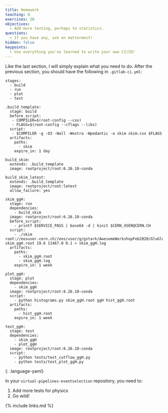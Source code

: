 ```yaml
---
title: Homework
teaching: 0
exercises: 30
objectives:
  - Add more testing, perhaps to statistics.
questions:
  - If you have any, ask on mattermost!
hidden: false
keypoints:
  - Use everything you've learned to write your own CI/CD!
---
```


Like the last section, I will simply explain what you need to do. After the previous section, you should have the following in `.gitlab-ci.yml`:

~~~
stages:
  - build
  - run
  - plot
  - test

.build_template:
  stage: build
  before_script:
   - COMPILER=$(root-config --cxx)
   - FLAGS=$(root-config --cflags --libs)
  script:
   - $COMPILER -g -O3 -Wall -Wextra -Wpedantic -o skim skim.cxx $FLAGS
  artifacts:
    paths:
      - skim
    expire_in: 1 day

build_skim:
  extends: .build_template
  image: rootproject/root:6.26.10-conda

build_skim_latest:
  extends: .build_template
  image: rootproject/root:latest
  allow_failure: yes

skim_ggH:
  stage: run
  dependencies:
    - build_skim
  image: rootproject/root:6.26.10-conda
  before_script:
    - printf $SERVICE_PASS | base64 -d | kinit $CERN_USER@CERN.CH
  script:
    - ./skim root://eosuser.cern.ch//eos/user/g/gstark/AwesomeWorkshopFeb2020/GluGluToHToTauTau.root skim_ggH.root 19.6 11467.0 0.1 > skim_ggH.log
  artifacts:
    paths:
      - skim_ggH.root
      - skim_ggH.log
    expire_in: 1 week

plot_ggH:
  stage: plot
  dependencies:
    - skim_ggH
  image: rootproject/root:6.26.10-conda
  script:
    - python histograms.py skim_ggH.root ggH hist_ggH.root
  artifacts:
    paths:
      - hist_ggH.root
    expire_in: 1 week

test_ggH:
  stage: test
  dependencies:
    - skim_ggH
    - plot_ggH
  image: rootproject/root:6.26.10-conda
  script:
    - python tests/test_cutflow_ggH.py
    - python tests/test_plot_ggH.py
~~~
{: .language-yaml}

In your `virtual-pipelines-eventselection` repository, you need to:

1. Add more tests for physics
2. Go wild!

{% include links.md %}
